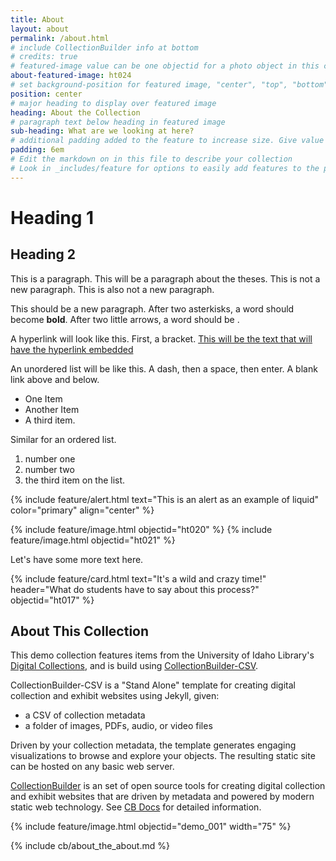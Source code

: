 ```yaml
---
title: About
layout: about
permalink: /about.html
# include CollectionBuilder info at bottom
# credits: true
# featured-image value can be one objectid for a photo object in this collection, a relative path to an image in this project, or a full url to any image. If left blank, no featured image will appear at top of About page.
about-featured-image: ht024
# set background-position for featured image, "center", "top", "bottom"
position: center
# major heading to display over featured image
heading: About the Collection
# paragraph text below heading in featured image
sub-heading: What are we looking at here?
# additional padding added to the feature to increase size. Give value in em or px, e.g. "5em".
padding: 6em
# Edit the markdown on in this file to describe your collection
# Look in _includes/feature for options to easily add features to the page
---
```


# Heading 1
## Heading 2

This is a paragraph. This will be a paragraph about the theses. 
This is not a new paragraph.
This is also not a new paragraph.

This should be a new paragraph. After two asterkisks, a word should become **bold**. After two little arrows, a word should be <italicized>.

A hyperlink will look like this. First, a bracket. [This will be the text that will have the hyperlink embedded](https://www.loc.gov/)

An unordered list will be like this. A dash, then a space, then enter. A blank link above and below.

- One Item
- Another Item
- A third item. 

Similar for an ordered list. 

1. number one
2. number two
3. the third item on the list.

{% include feature/alert.html text="This is an alert as an example of liquid" color="primary" align="center" %}

{% include feature/image.html objectid="ht020" %}
{% include feature/image.html objectid="ht021" %}

Let's have some more text here.

{% include feature/card.html text="It's a wild and crazy time!" header="What do students have to say about this process?" objectid="ht017" %}

## About This Collection

This demo collection features items from the University of Idaho Library's [Digital Collections](https://www.lib.uidaho.edu/digital/), and is build using [CollectionBuilder-CSV](https://github.com/CollectionBuilder/collectionbuilder-csv).

CollectionBuilder-CSV is a "Stand Alone" template for creating digital collection and exhibit websites using Jekyll, given:

- a CSV of collection metadata
- a folder of images, PDFs, audio, or video files

Driven by your collection metadata, the template generates engaging visualizations to browse and explore your objects.
The resulting static site can be hosted on any basic web server.

[CollectionBuilder](https://github.com/CollectionBuilder/) is an set of open source tools for creating digital collection and exhibit websites that are driven by metadata and powered by modern static web technology.
See [CB Docs](https://collectionbuilder.github.io/cb-docs/) for detailed information.

{% include feature/image.html objectid="demo_001" width="75" %} 

<!-- IMPORTANT!!! DELETE this comment and the include below when you are finished editing this page for your collection. The include below introduces about page features. They will show up on your collection's about page until you delete it.  -->
{% include cb/about_the_about.md %} 

